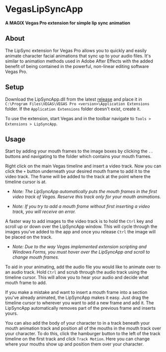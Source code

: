# VegasLipSyncApp
**A MAGIX Vegas Pro extension for simple lip sync animation**
## About
The LipSync extension for Vegas Pro allows you to quickly and easily animate character facial animations that sync up to your audio files. It's similar to animation methods used in Adobe After Effects with the added benefit of being contained in the powerful, non-linear editing software Vegas Pro.
## Setup
Download the LipSyncApp.dll from the latest [release](https://github.com/thembats/VegasLipSyncApp/releases) and place it in `C:\Program Files\VEGAS\VEGAS Pro <version>\Application Extensions` folder. If the `Application Extensions` folder doesn't exist, create it.

To use the extension, start Vegas and in the toolbar navigate to `Tools > Extensions > LipSyncApp`.
## Usage
Start by adding your mouth frames to the image boxes by clicking the `..` buttons and navigating to the folder which contains your mouth frames.

Right click on the main Vegas timeline and insert a video track. Now you can click the `+` button underneath your desired mouth frame to add it to the video track. The frame will be added to the track at the point where the timeline cursor is at.

* _Note: The LipSyncApp automatically puts the mouth frames in the first video track of Vegas. Reserve this track only for your mouth animations._

* _Note: If you try to add a mouth frame without first inserting a video track, you will receive an error._

A faster way to add images to the video track is to hold the `Ctrl` key and scroll up or down over the LipSyncApp window. This will cycle through the images you've added to the app and once you release `Ctrl` the image will be placed on the track.

* _Note: Due to the way Vegas implemented extension scripting and Windows Forms, you must hover over the LipSyncApp and scroll to change mouth frames._

To aid in your animating, add the audio file you would like to animate over to an audio track. Hold `Ctrl` and scrub through the audio track using the timeline cursor. This will allow you to hear your audio and decide what mouth frame to add.

If you make a mistake and want to insert a mouth frame into a section you've already animated, the LipSyncApp makes it easy. Just drag the timeline cursor to wherever you want to add a new frame and add it. The LipSyncApp automatically removes part of the previous frame and inserts yours.

You can also add the body of your character to in a track beneath your mouth animation track and position all of the mouths in the mouth track over your character. To do this, click the hamburger button to the left of the track timeline on the first track and click `Track Motion`. Here you can change where your mouths show up and position them over your character.



